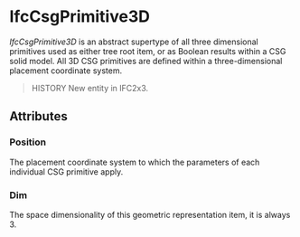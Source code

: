 # IfcCsgPrimitive3D

_IfcCsgPrimitive3D_ is an abstract supertype of all three dimensional primitives used as either tree root item, or as Boolean results within a CSG solid model. All 3D CSG primitives are defined within a three-dimensional placement coordinate system.<!-- end of definition -->

> HISTORY  New entity in IFC2x3.

## Attributes

### Position
The placement coordinate system to which the parameters of each individual CSG primitive apply.

### Dim
The space dimensionality of this geometric representation item, it is always 3.
